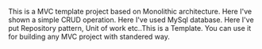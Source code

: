 This is a MVC template project based on Monolithic architecture.
Here I've shown a simple CRUD operation. 
Here I've used MySql database.
Here I've put Repository pattern, Unit of work etc..This is a Template. You can use it for building any MVC project with standered way.
